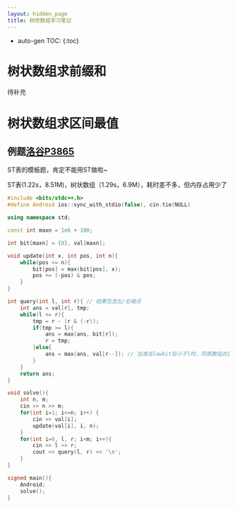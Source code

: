 ```yaml
---
layout: hidden_page
title: 树状数组学习笔记
---
```


* auto-gen TOC:
{:toc}


# 树状数组求前缀和

待补充



# 树状数组求区间最值

## 例题[洛谷P3865](https://www.luogu.com.cn/problem/P3865)

ST表的模板题，肯定不能用ST做啦~

ST表(1.22s，8.51M)，树状数组（1.29s，6.9M），耗时差不多，但内存占用少了

```c++
#include <bits/stdc++.h>
#define Android ios::sync_with_stdio(false), cin.tie(NULL)

using namespace std;

const int maxn = 1e6 + 100;

int bit[maxn] = {0}, val[maxn];

void update(int x, int pos, int n){
    while(pos <= n){
        bit[pos] = max(bit[pos], x);
        pos += (-pos) & pos;
    }
}

int query(int l, int r){ // 结果包含左/右端点
    int ans = val[r], tmp;
    while(l <= r){
        tmp = r - (r & (-r));
        if(tmp >= l){
            ans = max(ans, bit[r]);
            r = tmp;
        }else{
            ans = max(ans, val[r--]); // 当减去lowbit后小于l时，同原数组对比
        }
    }
    return ans;
}

void solve(){
    int n, m;
    cin >> n >> m;
    for(int i=1; i<=n; i++) {
        cin >> val[i];
        update(val[i], i, n);
    }
    for(int i=0, l, r; i<m; i++){
        cin >> l >> r;
        cout << query(l, r) << '\n';
    }
}

signed main(){
    Android;
    solve();
}
```

